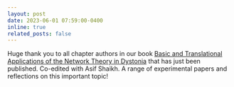 ```yaml
---
layout: post
date: 2023-06-01 07:59:00-0400
inline: true
related_posts: false
---
```



Huge thank you to all chapter authors in our book [Basic and Translational Applications of the Network Theory in Dystonia]() that has just been published.  Co-edited with Asif Shaikh.  A range of experimental papers and reflections on this important topic! 
      


